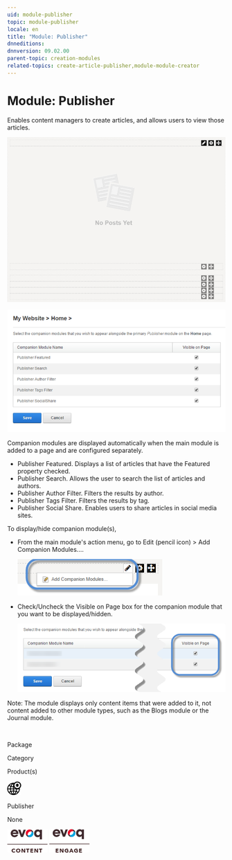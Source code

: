 ```yaml
---
uid: module-publisher
topic: module-publisher
locale: en
title: "Module: Publisher"
dnneditions: 
dnnversion: 09.02.00
parent-topic: creation-modules
related-topics: create-article-publisher,module-module-creator
---
```


# Module: Publisher

Enables content managers to create articles, and allows users to view those articles.

  

![Publisher module](/images/scr-module-Publisher.png)

  
  

![Companion modules for the Publisher module](/images/scr-module-Publisher-companions.png)

  

Companion modules are displayed automatically when the main module is added to a page and are configured separately.

*   Publisher Featured. Displays a list of articles that have the Featured property checked.
*   Publisher Search. Allows the user to search the list of articles and authors.
*   Publisher Author Filter. Filters the results by author.
*   Publisher Tags Filter. Filters the results by tag.
*   Publisher Social Share. Enables users to share articles in social media sites.

To display/hide companion module(s),

*   From the main module's action menu, go to Edit (pencil icon) \> Add Companion Modules....  
    
    ![Edit (pencil icon) action menu > Add Companion Modules...](/images/scr-actionmenu-edit-addcompanionmodules.png)
    
      
    
*   Check/Uncheck the Visible on Page box for the companion module that you want to be displayed/hidden.  
    
    ![](/images/scr-companions-VisibleOnPage.png)
    
      
    

Note: The module displays only content items that were added to it, not content added to other module types, such as the Blogs module or the Journal module.

 

Package

Category

Product(s)

 ![icon](/images/ico-module-publisher.png) 

Publisher

None

 ![Evoq Content](/images/ico-evoq-content.png) ![Evoq Engage](/images/ico-evoq-engage.png)
